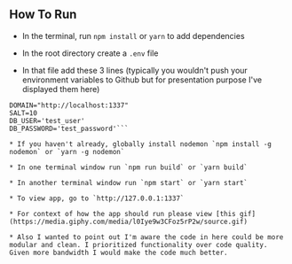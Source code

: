 ## How To Run

* In the terminal, run `npm install` or `yarn` to add dependencies

* In the root directory create a `.env` file

* In that file add these 3 lines (typically you wouldn't push your environment variables to Github but for presentation purpose I've displayed them here)

```PORT=1337
DOMAIN="http://localhost:1337"
SALT=10
DB_USER='test_user'
DB_PASSWORD='test_password'```

* If you haven't already, globally install nodemon `npm install -g nodemon` or `yarn -g nodemon`

* In one terminal window run `npm run build` or `yarn build`

* In another terminal window run `npm start` or `yarn start`

* To view app, go to `http://127.0.0.1:1337`

* For context of how the app should run please view [this gif](https://media.giphy.com/media/l0Iye9w3CFoz5rP2w/source.gif)

* Also I wanted to point out I'm aware the code in here could be more modular and clean. I prioritized functionality over code quality. Given more bandwidth I would make the code much better.